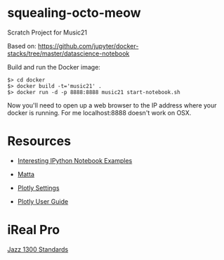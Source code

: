 # squealing-octo-meow
Scratch Project for Music21

Based on: https://github.com/jupyter/docker-stacks/tree/master/datascience-notebook

Build and run the Docker image:

    $> cd docker
    $> docker build -t='music21' .
    $> docker run -d -p 8888:8888 music21 start-notebook.sh
    
Now you'll need to open up a web browser to the IP address where your docker is running. For me localhost:8888 doesn't work 
on OSX. 

Resources
=========

* [Interesting IPython Notebook Examples](https://github.com/ipython/ipython/wiki/A-gallery-of-interesting-IPython-Notebooks)
* [Matta](https://github.com/carnby/matta)


* [Plotly Settings](https://plot.ly/settings/api/)
* [Plotly User Guide](https://plot.ly/python/overview/#)



iReal Pro
=========

[Jazz 1300 Standards](http://www.irealb.com/forums/showthread.php?12753-Jazz-1300-Standards)